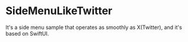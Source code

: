 # SideMenuLikeTwitter
It's a side menu sample that operates as smoothly as X(Twitter), and it's based on SwiftUI.
